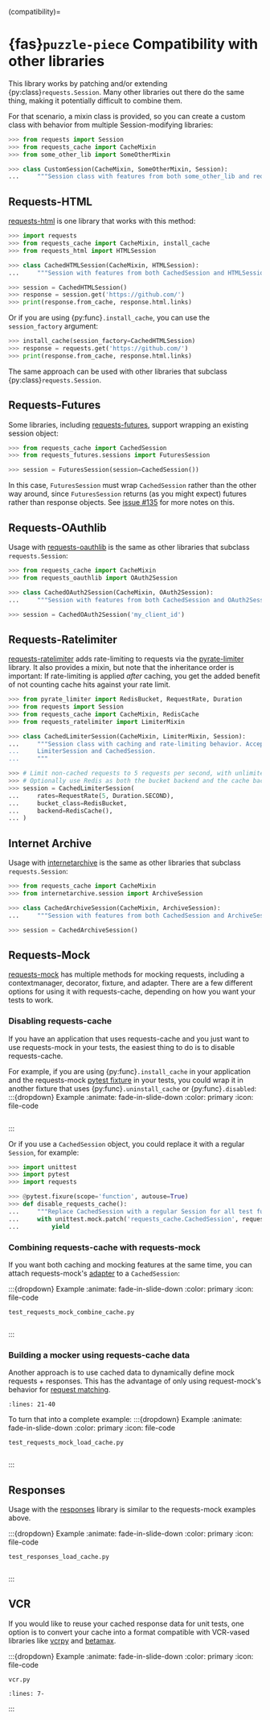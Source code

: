 (compatibility)=
# {fas}`puzzle-piece` Compatibility with other libraries
This library works by patching and/or extending {py:class}`requests.Session`. Many other libraries
out there do the same thing, making it potentially difficult to combine them.

For that scenario, a mixin class is provided, so you can create a custom class with behavior from
multiple Session-modifying libraries:
```python
>>> from requests import Session
>>> from requests_cache import CacheMixin
>>> from some_other_lib import SomeOtherMixin

>>> class CustomSession(CacheMixin, SomeOtherMixin, Session):
...     """Session class with features from both some_other_lib and requests-cache"""
```

## Requests-HTML
[requests-html](https://github.com/psf/requests-html) is one library that works with this method:
```python
>>> import requests
>>> from requests_cache import CacheMixin, install_cache
>>> from requests_html import HTMLSession

>>> class CachedHTMLSession(CacheMixin, HTMLSession):
...     """Session with features from both CachedSession and HTMLSession"""

>>> session = CachedHTMLSession()
>>> response = session.get('https://github.com/')
>>> print(response.from_cache, response.html.links)
```


Or if you are using {py:func}`.install_cache`, you can use the `session_factory` argument:
```python
>>> install_cache(session_factory=CachedHTMLSession)
>>> response = requests.get('https://github.com/')
>>> print(response.from_cache, response.html.links)
```

The same approach can be used with other libraries that subclass {py:class}`requests.Session`.

## Requests-Futures
Some libraries, including [requests-futures](https://github.com/ross/requests-futures),
support wrapping an existing session object:
```python
>>> from requests_cache import CachedSession
>>> from requests_futures.sessions import FuturesSession

>>> session = FuturesSession(session=CachedSession())
```

In this case, `FuturesSession` must wrap `CachedSession` rather than the other way around, since
`FuturesSession` returns (as you might expect) futures rather than response objects.
See [issue #135](https://github.com/requests-cache/requests-cache/issues/135) for more notes on this.

## Requests-OAuthlib
Usage with [requests-oauthlib](https://github.com/requests/requests-oauthlib) is the same as other
libraries that subclass `requests.Session`:
```python
>>> from requests_cache import CacheMixin
>>> from requests_oauthlib import OAuth2Session

>>> class CachedOAuth2Session(CacheMixin, OAuth2Session):
...     """Session with features from both CachedSession and OAuth2Session"""

>>> session = CachedOAuth2Session('my_client_id')
```

## Requests-Ratelimiter
[requests-ratelimiter](https://github.com/JWCook/requests-ratelimiter) adds rate-limiting to
requests via the [pyrate-limiter](https://github.com/vutran1710/PyrateLimiter) library. It also
provides a mixin, but note that the inheritance order is important: If rate-limiting is applied
_after_ caching, you get the added benefit of not counting cache hits against your rate limit.
```python
>>> from pyrate_limiter import RedisBucket, RequestRate, Duration
>>> from requests import Session
>>> from requests_cache import CacheMixin, RedisCache
>>> from requests_ratelimiter import LimiterMixin

>>> class CachedLimiterSession(CacheMixin, LimiterMixin, Session):
...     """Session class with caching and rate-limiting behavior. Accepts arguments for both
...     LimiterSession and CachedSession.
...     """

>>> # Limit non-cached requests to 5 requests per second, with unlimited cached requests
>>> # Optionally use Redis as both the bucket backend and the cache backend
>>> session = CachedLimiterSession(
...     rates=RequestRate(5, Duration.SECOND),
...     bucket_class=RedisBucket,
...     backend=RedisCache(),
... )
```

## Internet Archive
Usage with [internetarchive](https://github.com/jjjake/internetarchive) is the same as other libraries
that subclass `requests.Session`:
```python
>>> from requests_cache import CacheMixin
>>> from internetarchive.session import ArchiveSession

>>> class CachedArchiveSession(CacheMixin, ArchiveSession):
...     """Session with features from both CachedSession and ArchiveSession"""

>>> session = CachedArchiveSession()
```

## Requests-Mock
[requests-mock](https://github.com/jamielennox/requests-mock) has multiple methods for mocking
requests, including a contextmanager, decorator, fixture, and adapter. There are a few different
options for using it with requests-cache, depending on how you want your tests to work.

### Disabling requests-cache
If you have an application that uses requests-cache and you just want to use requests-mock in
your tests, the easiest thing to do is to disable requests-cache.

For example, if you are using {py:func}`.install_cache` in your application and the
requests-mock [pytest fixture](https://requests-mock.readthedocs.io/en/latest/pytest.html) in your
tests, you could wrap it in another fixture that uses {py:func}`.uninstall_cache` or
{py:func}`.disabled`:
:::{dropdown} Example
:animate: fade-in-slide-down
:color: primary
:icon: file-code

```{literalinclude} ../../tests/compat/test_requests_mock_disable_cache.py
```
:::


Or if you use a `CachedSession` object, you could replace it with a regular `Session`, for example:
```python
>>> import unittest
>>> import pytest
>>> import requests

>>> @pytest.fixure(scope='function', autouse=True)
>>> def disable_requests_cache():
...     """Replace CachedSession with a regular Session for all test functions"""
...     with unittest.mock.patch('requests_cache.CachedSession', requests.Session):
...         yield
```

### Combining requests-cache with requests-mock
If you want both caching and mocking features at the same time, you can attach requests-mock's
[adapter](https://requests-mock.readthedocs.io/en/latest/adapter.html) to a `CachedSession`:

:::{dropdown} Example
:animate: fade-in-slide-down
:color: primary
:icon: file-code

`test_requests_mock_combine_cache.py`
```{literalinclude} ../../tests/compat/test_requests_mock_combine_cache.py
```
:::

### Building a mocker using requests-cache data
Another approach is to use cached data to dynamically define mock requests + responses.
This has the advantage of only using request-mock's behavior for
[request matching](https://requests-mock.readthedocs.io/en/latest/matching.html).

```{literalinclude} ../../tests/compat/test_requests_mock_load_cache.py
:lines: 21-40
```

To turn that into a complete example:
:::{dropdown} Example
:animate: fade-in-slide-down
:color: primary
:icon: file-code

`test_requests_mock_load_cache.py`
```{literalinclude} ../../tests/compat/test_requests_mock_load_cache.py
```
:::

## Responses
Usage with the [responses](https://github.com/getsentry/responses) library is similar to the
requests-mock examples above.

:::{dropdown} Example
:animate: fade-in-slide-down
:color: primary
:icon: file-code

`test_responses_load_cache.py`
```{literalinclude} ../../tests/compat/test_responses_load_cache.py
```
:::

## VCR
If you would like to reuse your cached response data for unit tests, one option is to convert your
cache into a format compatible with VCR-vased libraries like
[vcrpy](https://github.com/kevin1024/vcrpy) and [betamax](https://github.com/betamaxpy/betamax).

:::{dropdown} Example
:animate: fade-in-slide-down
:color: primary
:icon: file-code

`vcr.py`
```{literalinclude} ../../examples/vcr.py
:lines: 7-
```
:::
